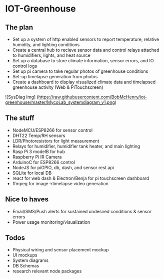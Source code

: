 # IOT-Greenhouse

## The plan
- Set up a system of http enabled sensors to report temperature, relative humidity, and lighting conditions
- Create a central hub to recieve sensor data and control relays attached to humidifiers, lights, and heat source
- Set up a database to store climate information, sensor errors, and IO control logs
- Set up pi camera to take regular photos of greenhouse conditions
- Set-up timelapse generation from photos
- Create a dashboard to display visualized climate data and timelapsed greenhouse activity (Web & PiTouchscreen)

![SysDiag Img] 
(https://raw.githubusercontent.com/BobMcHenry/iot-greenhouse/master/MycoLab_systemdiagram_v1.png)

## The stuff
- NodeMCU/ESP8266 for sensor control
- DHT22 Temp/RH sensors
- LDR/Photoresistors for light measurement
- Relays for humidifier, humidifier tank heater, and main lighting
- Rasp Pi 3 modelB for hub
- Raspberry Pi IR Camera
- ArduinoC for ESP8266 control
- NodeJS for piGPIO, db, dash, and sensor rest api
- SQLite for local DB
- react for web dash & Electron/Benja for pi touchscreen dashboard
- ffmpeg for image->timelapse video generation

## Nice to haves
- Email/SMS/Push alerts for sustained undesired conditions & sensor errors
- Power usage monitoring/visualization

## Todos
- Physical wiring and sensor placement mockup
- UI mockups
- System diagrams
- DB Schemas
- research relevant node packages

